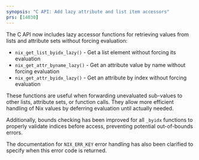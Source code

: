 ```yaml
---
synopsis: "C API: Add lazy attribute and list item accessors"
prs: [14030]
---
```


The C API now includes lazy accessor functions for retrieving values from lists and attribute sets without forcing evaluation:

- `nix_get_list_byidx_lazy()` - Get a list element without forcing its evaluation
- `nix_get_attr_byname_lazy()` - Get an attribute value by name without forcing evaluation
- `nix_get_attr_byidx_lazy()` - Get an attribute by index without forcing evaluation

These functions are useful when forwarding unevaluated sub-values to other lists, attribute sets, or function calls. They allow more efficient handling of Nix values by deferring evaluation until actually needed.

Additionally, bounds checking has been improved for all `_byidx` functions to properly validate indices before access, preventing potential out-of-bounds errors.

The documentation for `NIX_ERR_KEY` error handling has also been clarified to specify when this error code is returned.
